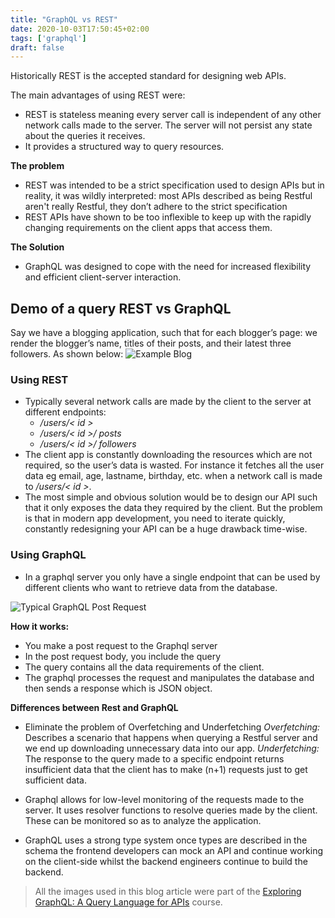 ```yaml
---
title: "GraphQL vs REST"
date: 2020-10-03T17:50:45+02:00
tags: ['graphql']
draft: false
---
```


Historically REST is the accepted standard for designing web APIs.

The main advantages of using REST were:
- REST is stateless meaning every server call is independent of any other network calls made to the server. The server will not persist any state about the queries it receives.
- It provides a structured way to query resources.

**The problem**
- REST was intended to be a strict specification used to design APIs but in reality, it was wildly interpreted: most APIs described as being Restful aren't really Restful, they don’t adhere to the strict specification
- REST APIs have shown to be too inflexible to keep up with the rapidly changing requirements on the client apps that access them.

**The Solution**
- GraphQL was designed to cope with the need for increased flexibility and efficient client-server interaction.

## Demo of  a query REST vs GraphQL
Say we have a blogging application, such that for each blogger’s page:  we render the blogger’s name, titles of their posts, and their latest three followers. As shown below:
![Example Blog](https://res.cloudinary.com/di70zcupa/image/upload/v1601742427/example-blogging-app_xorm3b.png)

### Using REST
- Typically several network calls are made by the client to the server at different endpoints:
   - _/users/< id >_
   - _/users/< id >/ posts_
   - _/users/< id >/ followers_
- The client app is constantly downloading the resources which are not required, so the user’s data is wasted. For instance it fetches all the user data eg email, age, lastname, birthday, etc. when a network call is made to _/users/< id >_.  
- The most simple and obvious solution would be to design our API such that it only exposes the data they required by the client. But the problem is that in modern app development, you need to iterate quickly, constantly redesigning your API can be a huge drawback time-wise. 

### Using GraphQL
- In a graphql server you only have a single endpoint that can be used by different clients who want to retrieve data from the database.

![Typical GraphQL Post Request](https://res.cloudinary.com/di70zcupa/image/upload/v1601750016/typical-gql-post_huyn9z.png)

**How it works:**
- You make a post request to the Graphql server
- In the post request body, you include the query 
- The query contains all the data requirements of the client.
- The graphql processes the request and manipulates the database and then sends a response which is JSON object.

**Differences between Rest and GraphQL**
- Eliminate the problem of Overfetching and Underfetching
_Overfetching:_
Describes a scenario that happens when querying a Restful server and we end up downloading unnecessary data into our app.
_Underfetching:_
The response to the query made to a specific endpoint returns insufficient data that the client has to make  (n+1) requests just to get sufficient data.

- Graphql allows for low-level monitoring of the requests made to the server. It uses resolver functions to resolve queries made by the client. These can be monitored so as to analyze the application.
- GraphQL uses a strong type system once types are described in the schema the frontend developers can mock an API and continue working on the client-side whilst the backend engineers continue to build the backend.

> All the images used in this blog article were part of the <a href="https://courses.edx.org/courses/course-v1:LinuxFoundationX+LFS141x+3T2019/course/" class="article-link"> Exploring GraphQL: A Query Language for APIs</a> course.